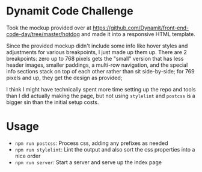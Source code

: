 # Dynamit Code Challenge

Took the mockup provided over at
https://github.com/Dynamit/front-end-code-day/tree/master/hotdog and made it into a
responsive HTML template.

Since the provided mockup didn't include some info like hover styles and adjustments for
various breakpoints, I just made up them up. There are 2 breakpoints: zero up to 768
pixels gets the "small" version that has less header images, smaller paddings, a multi-row
navigation, and the special info sections stack on top of each other rather than sit
side-by-side; for 769 pixels and up, they get the design as provided;

I think I might have technically spent more time setting up the repo and tools than I did
actually making the page, but not using `stylelint` and `postcss` is a bigger sin than the
initial setup costs.

# Usage

- `npm run postcss`: Process css, adding any prefixes as needed
- `npm run stylelint`: Lint the output and also sort the css properties into a nice order
- `npm run server`: Start a server and serve up the index page
